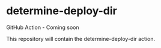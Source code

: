 # determine-deploy-dir

GitHub Action - Coming soon

This repository will contain the determine-deploy-dir action.
